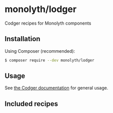 # monolyth/lodger
Codger recipes for Monolyth components

## Installation
Using Composer (recommended):

```sh
$ composer require --dev monolyth/lodger
```

## Usage
See [the Codger documentation](https://codger.monomelodies.nl) for general
usage.

## Included recipes

